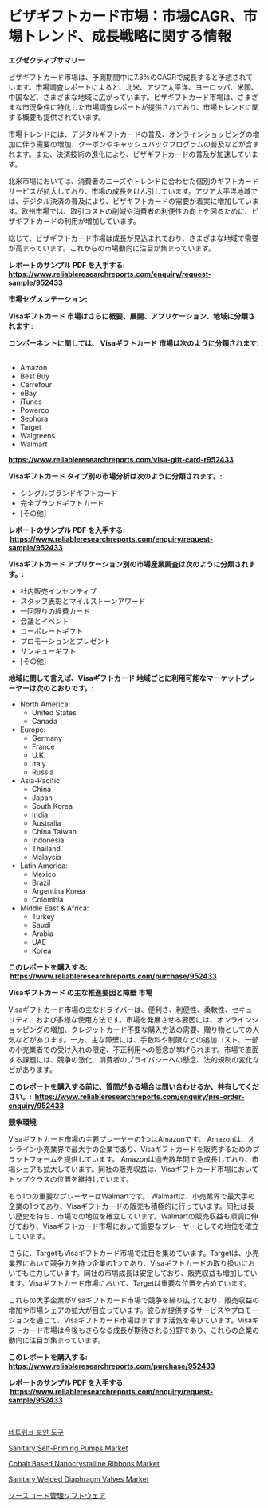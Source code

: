 <p><h1>ビザギフトカード市場：市場CAGR、市場トレンド、成長戦略に関する情報</h1></p><p><strong>エグゼクティブサマリー</strong></p>
<p><p>ビザギフトカード市場は、予測期間中に7.3%のCAGRで成長すると予想されています。市場調査レポートによると、北米、アジア太平洋、ヨーロッパ、米国、中国など、さまざまな地域に広がっています。ビザギフトカード市場は、さまざまな市況条件に特化した市場調査レポートが提供されており、市場トレンドに関する概要も提供されています。</p><p>市場トレンドには、デジタルギフトカードの普及、オンラインショッピングの増加に伴う需要の増加、クーポンやキャッシュバックプログラムの普及などが含まれます。また、決済技術の進化により、ビザギフトカードの普及が加速しています。</p><p>北米市場においては、消費者のニーズやトレンドに合わせた個別のギフトカードサービスが拡大しており、市場の成長をけん引しています。アジア太平洋地域では、デジタル決済の普及により、ビザギフトカードの需要が着実に増加しています。欧州市場では、取引コストの削減や消費者の利便性の向上を図るために、ビザギフトカードの利用が増加しています。</p><p>総じて、ビザギフトカード市場は成長が見込まれており、さまざまな地域で需要が高まっています。これからの市場動向に注目が集まっています。</p></p>
<p><strong>レポートのサンプル PDF を入手する: <a href="https://www.reliableresearchreports.com/enquiry/request-sample/952433">https://www.reliableresearchreports.com/enquiry/request-sample/952433</a></strong></p>
<p><strong>市場セグメンテーション:</strong></p>
<p><strong> Visaギフトカード 市場はさらに概要、展開、アプリケーション、地域に分類されます :</strong></p>
<p><strong>コンポーネントに関しては、 Visaギフトカード 市場は次のように分類されます: &nbsp;</strong></p>
<p><ul><li>Amazon</li><li>Best Buy</li><li>Carrefour</li><li>eBay</li><li>iTunes</li><li>Powerco</li><li>Sephora</li><li>Target</li><li>Walgreens</li><li>Walmart</li></ul></p>
<p><strong><a href="https://www.reliableresearchreports.com/visa-gift-card-r952433">https://www.reliableresearchreports.com/visa-gift-card-r952433</a></strong></p>
<p><strong> Visaギフトカード タイプ別の市場分析は次のように分類されます。:</strong></p>
<p><ul><li>シングルブランドギフトカード</li><li>完全ブランドギフトカード</li><li>[その他]</li></ul></p>
<p><strong>レポートのサンプル PDF を入手する: &nbsp;<a href="https://www.reliableresearchreports.com/enquiry/request-sample/952433">https://www.reliableresearchreports.com/enquiry/request-sample/952433</a></strong></p>
<p><strong> Visaギフトカード アプリケーション別の市場産業調査は次のように分類されます。:</strong></p>
<p><ul><li>社内販売インセンティブ</li><li>スタッフ表彰とマイルストーンアワード</li><li>一回限りの経費カード</li><li>会議とイベント</li><li>コーポレートギフト</li><li>プロモーションとプレゼント</li><li>サンキューギフト</li><li>[その他]</li></ul></p>
<p><strong>地域に関して言えば、Visaギフトカード 地域ごとに利用可能なマーケットプレーヤーは次のとおりです。:</strong></p>
<p><ul>
    <li>
        North America:
        <ul>
            <li>United States</li>
            <li>Canada</li>
        </ul>
    </li>
    <li>
        Europe:
        <ul>
            <li>Germany</li>
            <li>France</li>
            <li>U.K.</li>
            <li>Italy</li>
            <li>Russia</li>
        </ul>
    </li>
    <li>
        Asia-Pacific:
        <ul>
            <li>China</li>
            <li>Japan</li>
            <li>South Korea</li>
            <li>India</li>
            <li>Australia</li>
            <li>China Taiwan</li>
            <li>Indonesia</li>
            <li>Thailand</li>
            <li>Malaysia</li>
        </ul>
    </li>
    <li>
        Latin America:
        <ul>
            <li>Mexico</li>
            <li>Brazil</li>
            <li>Argentina Korea</li>
            <li>Colombia</li>
        </ul>
    </li>
    <li>
        Middle East & Africa:
        <ul>
            <li>Turkey</li>
            <li>Saudi</li>
            <li>Arabia</li>
            <li>UAE</li>
            <li>Korea</li>
        </ul>
    </li>
    </ul></p>
<p><strong>このレポートを購入する: &nbsp;<a href="https://www.reliableresearchreports.com/purchase/952433">https://www.reliableresearchreports.com/purchase/952433</a></strong></p>
<p><strong>Visaギフトカード の主な推進要因と障壁 市場</strong></p>
<p><p>Visaギフトカード市場の主なドライバーは、便利さ、利便性、柔軟性、セキュリティ、および多様な使用方法です。市場を発展させる要因には、オンラインショッピングの増加、クレジットカード不要な購入方法の需要、贈り物としての人気などがあります。一方、主な障壁には、手数料や制限などの追加コスト、一部の小売業者での受け入れの限定、不正利用への懸念が挙げられます。市場で直面する課題には、競争の激化、消費者のプライバシーへの懸念、法的規制の変化などがあります。</p></p>
<p><strong>このレポートを購入する前に、質問がある場合は問い合わせるか、共有してください。:&nbsp; <a href="https://www.reliableresearchreports.com/enquiry/pre-order-enquiry/952433">https://www.reliableresearchreports.com/enquiry/pre-order-enquiry/952433</a></strong></p>
<p><strong>競争環境</strong></p>
<p><p>Visaギフトカード市場の主要プレーヤーの1つはAmazonです。 Amazonは、オンライン小売業界で最大手の企業であり、Visaギフトカードを販売するためのプラットフォームを提供しています。 Amazonは過去数年間で急成長しており、市場シェアも拡大しています。同社の販売収益は、Visaギフトカード市場においてトップクラスの位置を維持しています。</p><p>もう1つの重要なプレーヤーはWalmartです。 Walmartは、小売業界で最大手の企業の1つであり、Visaギフトカードの販売も積極的に行っています。同社は長い歴史を持ち、市場での地位を確立しています。Walmartの販売収益も順調に伸びており、Visaギフトカード市場において重要なプレーヤーとしての地位を確立しています。</p><p>さらに、TargetもVisaギフトカード市場で注目を集めています。Targetは、小売業界において競争力を持つ企業の1つであり、Visaギフトカードの取り扱いにおいても注力しています。同社の市場成長は安定しており、販売収益も増加しています。Visaギフトカード市場において、Targetは重要な位置を占めています。</p><p>これらの大手企業がVisaギフトカード市場で競争を繰り広げており、販売収益の増加や市場シェアの拡大が目立っています。彼らが提供するサービスやプロモーションを通じて、Visaギフトカード市場はますます活気を帯びています。Visaギフトカード市場は今後もさらなる成長が期待される分野であり、これらの企業の動向に注目が集まっています。</p></p>
<p><strong>このレポートを購入する: &nbsp; <a href="https://www.reliableresearchreports.com/purchase/952433">https://www.reliableresearchreports.com/purchase/952433</a></strong></p>
<p><strong>レポートのサンプル PDF を入手する: &nbsp;<a href="https://www.reliableresearchreports.com/enquiry/request-sample/952433">https://www.reliableresearchreports.com/enquiry/request-sample/952433</a></strong><strong></strong></p>
<p>&nbsp;</p>
<p><p><a href="https://github.com/rcabello548/Market-Research-Report-List-1/blob/main/909861041331.md">네트워크 보안 도구</a></p><p><a href="https://github.com/markusgodoy/Market-Research-Report-List-3/blob/main/sanitary-self-priming-pumps-market.md">Sanitary Self-Priming Pumps Market</a></p><p><a href="https://issuu.com/reportprime-2/docs/cobalt-based-nanocrystalline-ribbons-market-size-2">Cobalt Based Nanocrystalline Ribbons Market</a></p><p><a href="https://github.com/luckyshygirl/Market-Research-Report-List-4/blob/main/sanitary-welded-diaphragm-valves-market.md">Sanitary Welded Diaphragm Valves Market</a></p><p><a href="https://github.com/zoetazuur/Market-Research-Report-List-1/blob/main/297063445071.md">ソースコード管理ソフトウェア</a></p></p>